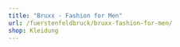 ```yaml
---
title: "Bruxx - Fashion for Men"
url: /fuerstenfeldbruck/bruxx-fashion-for-men/
shop: Kleidung
---
```

